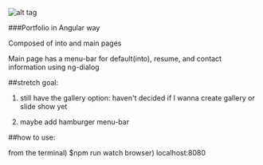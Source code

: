 ![alt tag]('./app/assets/images/water_drop.jpg')


###Portfolio in Angular way

Composed of into and main pages

Main page has a menu-bar for default(into), resume, and contact information using ng-dialog

##stretch goal:

1) still have the gallery option: haven't decided if I wanna create gallery or slide show yet

2) maybe add hamburger menu-bar

##how to use:

from the terminal) $npm run watch
browser) localhost:8080
